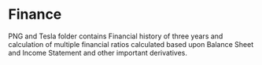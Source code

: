 # Finance
PNG and Tesla folder contains Financial history of three years and calculation of multiple financial ratios calculated based upon Balance Sheet and Income Statement and other important derivatives.
